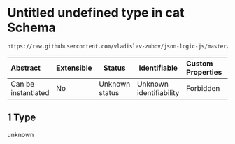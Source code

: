 # Untitled undefined type in cat Schema

```txt
https://raw.githubusercontent.com/vladislav-zubov/json-logic-js/master/schemas/operators/string/cat.json#/examples/1/cat/1
```




| Abstract            | Extensible | Status         | Identifiable            | Custom Properties | Additional Properties | Access Restrictions | Defined In                                                     |
| :------------------ | ---------- | -------------- | ----------------------- | :---------------- | --------------------- | ------------------- | -------------------------------------------------------------- |
| Can be instantiated | No         | Unknown status | Unknown identifiability | Forbidden         | Allowed               | none                | [cat.json\*](operators/string/cat.json "open original schema") |

## 1 Type

unknown
